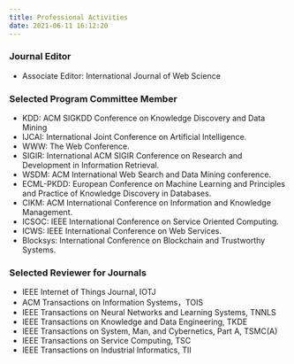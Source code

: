```yaml
---
title: Professional Activities
date: 2021-06-11 16:12:20
---
```


### Journal Editor

* Associate Editor: International Journal of Web Science

### Selected Program Committee Member

* KDD: ACM SIGKDD Conference on Knowledge Discovery and Data Mining
* IJCAI: International Joint Conference on Artificial Intelligence.
* WWW: The Web Conference.
* SIGIR: International ACM SIGIR Conference on Research and Development in Information Retrieval.
* WSDM: ACM International Web Search and Data Mining conference.
* ECML-PKDD: European Conference on Machine Learning and Principles and Practice of Knowledge Discovery in Databases.
* CIKM: ACM International Conference on Information and Knowledge Management.
* ICSOC: IEEE International Conference on Service Oriented Computing.
* ICWS: IEEE International Conference on Web Services.
* Blocksys: International Conference on Blockchain and Trustworthy Systems.

### Selected Reviewer for Journals

* IEEE Internet of Things Journal, IOTJ
* ACM Transactions on Information Systems，TOIS
* IEEE Transactions on Neural Networks and Learning Systems, TNNLS
* IEEE Transactions on Knowledge and Data Engineering, TKDE
* IEEE Transactions on System, Man, and Cybernetics, Part A, TSMC(A)
* IEEE Transactions on Service Computing, TSC
* IEEE Transactions on Industrial Informatics, TII
